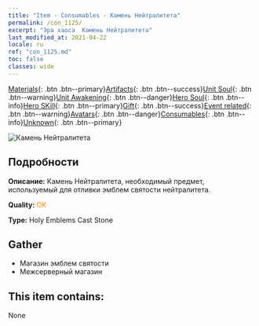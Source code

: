 ```yaml
---
title: "Item - Consumables - Камень Нейтралитета"
permalink: /con_1125/
excerpt: "Эра хаоса  Камень Нейтралитета"
last_modified_at: 2021-04-22
locale: ru
ref: "con_1125.md"
toc: false
classes: wide
---
```

 [Materials](/ItemsRU/){: .btn .btn--primary}[Artifacts](/ItemsRU/Artifacts/){: .btn .btn--success}[Unit Soul](/ItemsRU/UnitSoul/){: .btn .btn--warning}[Unit Awakening](/ItemsRU/UnitAwakening/){: .btn .btn--danger}[Hero Soul](/ItemsRU/HeroSoul/){: .btn .btn--info}[Hero SKill](/ItemsRU/HeroSkill/){: .btn .btn--primary}[Gift](/ItemsRU/Gift/){: .btn .btn--success}[Event related](/ItemsRU/Events/){: .btn .btn--warning}[Avatars](/ItemsRU/Avatars/){: .btn .btn--danger}[Consumables](/ItemsRU/Consumables/){: .btn .btn--info}[Unknown](/ItemsRU/Unknown/){: .btn .btn--primary}

 ![Камень Нейтралитета](/images/t/i_8003.png)

## Подробности
 **Описание:** Камень Нейтралитета, необходимый предмет, используемый для отливки эмблем святости нейтралитета.

 **Quality:** <span style="color: #FF8C00">OK</span>

 **Type:** Holy Emblems Cast Stone

## Gather

*    Магазин эмблем святости 
*    Межсерверный магазин 

## This item contains:

  None

